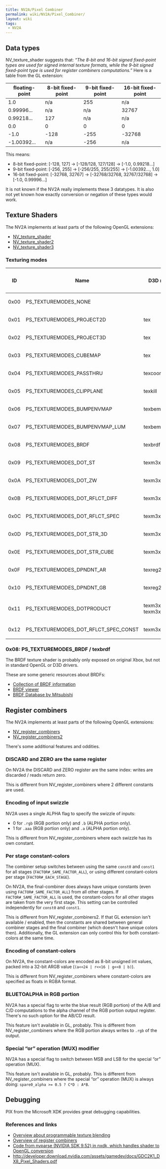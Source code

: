 ```yaml
---
title: NV2A/Pixel Combiner
permalink: wiki/NV2A/Pixel_Combiner/
layout: wiki
tags:
 - NV2A
---
```


Data types
----------

NV\_texture\_shader suggests that: *“The 8-bit and 16-bit signed
fixed-point types are used for signed internal texture formats, while
the 9-bit signed fixed-point type is used for register combiners
computations.”* Here is a table from the GL extension:

| floating-point | 8-bit fixed-point | 9-bit fixed-point | 16-bit fixed-point |
|----------------|-------------------|-------------------|--------------------|
| 1.0            | n/a               | 255               | n/a                |
| 0.99996...     | n/a               | n/a               | 32767              |
| 0.99218...     | 127               | n/a               | n/a                |
| 0.0            | 0                 | 0                 | 0                  |
| -1.0           | -128              | -255              | -32768             |
| -1.00392...    | n/a               | -256              | n/a                |

This means:

-   8-bit fixed-point: \[-128, 127\] → \[-128/128, 127/128\] → \[-1.0,
    0.99218...\]
-   9-bit fixed-point: \[-256, 255\] → \[-256/255, 255/255\] →
    \[-1.00392..., 1.0\]
-   16-bit fixed-point: \[-32768, 32767\] → \[-32768/32768,
    32767/32768\] → \[-1.0, 0.99996...\]

It is not known if the NV2A really implements these 3 datatypes. It is
also not yet known how exactly conversion or negation of these types
would work.

Texture Shaders
---------------

The NV2A implements at least parts of the following OpenGL extensions:

-   [NV\_texture\_shader](https://www.khronos.org/registry/OpenGL/extensions/NV/NV_texture_shader.txt)
-   [NV\_texture\_shader2](https://www.khronos.org/registry/OpenGL/extensions/NV/NV_texture_shader2.txt)
-   [NV\_texture\_shader3](https://www.khronos.org/registry/OpenGL/extensions/NV/NV_texture_shader3.txt)

### Texturing modes

<table>
<thead>
<tr class="header">
<th><p>ID</p></th>
<th><p>Name</p></th>
<th><p>D3D name</p></th>
<th><p>GL Name</p></th>
<th><p>Stage 1</p></th>
<th><p>Stage 2</p></th>
<th><p>Stage 3</p></th>
<th><p>Stage 4</p></th>
<th><p>Notes</p></th>
</tr>
</thead>
<tbody>
<tr class="odd">
<td><p>0x00</p></td>
<td><p>PS_TEXTUREMODES_NONE</p></td>
<td></td>
<td><p>NONE</p></td>
<td></td>
<td></td>
<td></td>
<td></td>
<td></td>
</tr>
<tr class="even">
<td><p>0x01</p></td>
<td><p>PS_TEXTUREMODES_PROJECT2D</p></td>
<td><p>tex</p></td>
<td><p>TEXTURE_2D</p></td>
<td></td>
<td></td>
<td></td>
<td></td>
<td></td>
</tr>
<tr class="odd">
<td><p>0x02</p></td>
<td><p>PS_TEXTUREMODES_PROJECT3D</p></td>
<td><p>tex</p></td>
<td><p>TEXTURE_3D</p></td>
<td></td>
<td></td>
<td></td>
<td></td>
<td></td>
</tr>
<tr class="even">
<td><p>0x03</p></td>
<td><p>PS_TEXTUREMODES_CUBEMAP</p></td>
<td><p>tex</p></td>
<td><p>TEXTURE_CUBE_MAP_ARB</p></td>
<td></td>
<td></td>
<td></td>
<td></td>
<td></td>
</tr>
<tr class="odd">
<td><p>0x04</p></td>
<td><p>PS_TEXTUREMODES_PASSTHRU</p></td>
<td><p>texcoord</p></td>
<td><p>PASS_THROUGH_NV</p></td>
<td></td>
<td></td>
<td></td>
<td></td>
<td></td>
</tr>
<tr class="even">
<td><p>0x05</p></td>
<td><p>PS_TEXTUREMODES_CLIPPLANE</p></td>
<td><p>texkill</p></td>
<td><p>CULL_FRAGMENT_NV</p></td>
<td></td>
<td></td>
<td></td>
<td></td>
<td></td>
</tr>
<tr class="odd">
<td><p>0x06</p></td>
<td><p>PS_TEXTUREMODES_BUMPENVMAP</p></td>
<td><p>texbem</p></td>
<td><p>OFFSET_TEXTURE_2D_NV</p></td>
<td></td>
<td></td>
<td></td>
<td></td>
<td></td>
</tr>
<tr class="even">
<td><p>0x07</p></td>
<td><p>PS_TEXTUREMODES_BUMPENVMAP_LUM</p></td>
<td><p>texbeml</p></td>
<td><p>OFFSET_TEXTURE_2D_SCALE_NV</p></td>
<td></td>
<td></td>
<td></td>
<td></td>
<td></td>
</tr>
<tr class="odd">
<td><p>0x08</p></td>
<td><p>PS_TEXTUREMODES_BRDF</p></td>
<td><p>texbrdf</p></td>
<td></td>
<td></td>
<td></td>
<td></td>
<td></td>
<td></td>
</tr>
<tr class="even">
<td><p>0x09</p></td>
<td><p>PS_TEXTUREMODES_DOT_ST</p></td>
<td><p>texm3x2tex</p></td>
<td><p>DOT_PRODUCT_TEXTURE_2D_NV</p></td>
<td></td>
<td></td>
<td></td>
<td></td>
<td></td>
</tr>
<tr class="odd">
<td><p>0x0A</p></td>
<td><p>PS_TEXTUREMODES_DOT_ZW</p></td>
<td><p>texm3x2depth</p></td>
<td><p>DOT_PRODUCT_DEPTH_REPLACE_NV</p></td>
<td></td>
<td></td>
<td></td>
<td></td>
<td></td>
</tr>
<tr class="even">
<td><p>0x0B</p></td>
<td><p>PS_TEXTUREMODES_DOT_RFLCT_DIFF</p></td>
<td><p>texm3x3diff</p></td>
<td><p>DOT_PRODUCT_DIFFUSE_CUBE_MAP_NV</p></td>
<td></td>
<td></td>
<td></td>
<td></td>
<td></td>
</tr>
<tr class="odd">
<td><p>0x0C</p></td>
<td><p>PS_TEXTUREMODES_DOT_RFLCT_SPEC</p></td>
<td><p>texm3x3vspec</p></td>
<td><p>DOT_PRODUCT_CONST_EYE_REFLECT_CUBE_MAP_NV</p></td>
<td></td>
<td></td>
<td></td>
<td></td>
<td></td>
</tr>
<tr class="even">
<td><p>0x0D</p></td>
<td><p>PS_TEXTUREMODES_DOT_STR_3D</p></td>
<td><p>texm3x3tex</p></td>
<td><p>DOT_PRODUCT_TEXTURE_3D_NV</p></td>
<td></td>
<td></td>
<td></td>
<td></td>
<td></td>
</tr>
<tr class="odd">
<td><p>0x0E</p></td>
<td><p>PS_TEXTUREMODES_DOT_STR_CUBE</p></td>
<td><p>texm3x3vspec</p></td>
<td><p>DOT_PRODUCT_REFLECT_CUBE_MAP_NV</p></td>
<td></td>
<td></td>
<td></td>
<td></td>
<td></td>
</tr>
<tr class="even">
<td><p>0x0F</p></td>
<td><p>PS_TEXTUREMODES_DPNDNT_AR</p></td>
<td><p>texreg2ar</p></td>
<td><p>DEPENDENT_AR_TEXTURE_2D_NV</p></td>
<td></td>
<td></td>
<td></td>
<td></td>
<td></td>
</tr>
<tr class="odd">
<td><p>0x10</p></td>
<td><p>PS_TEXTUREMODES_DPNDNT_GB</p></td>
<td><p>texreg2gb</p></td>
<td><p>DEPENDENT_GB_TEXTURE_2D_NV</p></td>
<td></td>
<td></td>
<td></td>
<td></td>
<td></td>
</tr>
<tr class="even">
<td><p>0x11</p></td>
<td><p>PS_TEXTUREMODES_DOTPRODUCT</p></td>
<td><p>texm3x3pad<br />
texm3x2pad</p></td>
<td><p>DOT_PRODUCT_NV</p></td>
<td></td>
<td></td>
<td></td>
<td></td>
<td></td>
</tr>
<tr class="odd">
<td><p>0x12</p></td>
<td><p>PS_TEXTUREMODES_DOT_RFLCT_SPEC_CONST</p></td>
<td><p>texm3x3spec</p></td>
<td><p>DOT_PRODUCT_CONST_EYE_REFLECT_CUBE_MAP_NV</p></td>
<td></td>
<td></td>
<td></td>
<td></td>
<td></td>
</tr>
</tbody>
</table>

### 0x08: PS\_TEXTUREMODES\_BRDF / texbrdf

The BRDF texture shader is probably only exposed on original Xbox, but
not in standard OpenGL or D3D drivers.

These are some generic resources about BRDFs:

-   [Collection of BRDF
    information](https://math.nist.gov/~FHunt/appearance/brdf.html)
-   [BRDF viewer](http://www-graphics.stanford.edu/~smr/brdf/bv/)
-   [BRDF Database by Mitsubishi](https://www.merl.com/brdf/)

Register combiners
------------------

The NV2A implements at least parts of the following OpenGL extensions:

-   [NV\_register\_combiners](https://www.opengl.org/registry/specs/NV/register_combiners.txt)
-   [NV\_register\_combiners2](https://www.opengl.org/registry/specs/NV/register_combiners2.txt)

There's some additional features and oddities.

### DISCARD and ZERO are the same register

On NV2A the DISCARD and ZERO register are the same index: writes are
discarded / reads return zero.

This is different from NV\_register\_combiners where 2 different
constants are used.

### Encoding of input swizzle

NV2A uses a single ALPHA flag to specify the swizzle of inputs:

-   0 for `.rgb` (RGB portion only) and `.b` (ALPHA portion only).
-   1 for `.aaa` (RGB portion only) and `.a` (ALPHA portion only).

This is different from NV\_register\_combiners where each swizzle has
its own constant.

### Per stage constant-colors

The combiner setup switches between using the same `const0` and `const1`
for all stages (`FACTOR#_SAME_FACTOR_ALL`), or using different
constant-colors per stage (`FACTOR#_EACH_STAGE`).

On NV2A, the final-combiner does always have unique constants (even
using `FACTOR#_SAME_FACTOR_ALL`) from all other stages. If
`FACTOR#_SAME_FACTOR_ALL` is used, the constant-colors for all other
stages are taken from the very first stage. This setting can be
controlled independently for `const0` and `const1`.

This is different from NV\_register\_combiners2. If that GL extension
isn't available / enabled, then the constants are shared between general
combiner stages and the final combiner (which doesn't have unique colors
then). Additionally, the GL extension can only control this for both
constant-colors at the same time.

### Encoding of constant-colors

On NV2A, the constant-colors are encoded as 8-bit unsigned int values,
packed into a 32-bit ARGB value (`(a<<24 | r<<16 | g<<8 | b)`).

This is different from NV\_register\_combiners where constant-colors are
specified as floats in RGBA format.

### BLUETOALPHA in RGB portion

NV2A has a special flag to write the blue result (RGB portion) of the
A/B and C/D computations to the alpha channel of the RGB portion output
register. There's no such option for the AB/CD result.

This feature isn't available in GL, probably. This is different from
NV\_register\_combiners where the RGB portion always writes to `.rgb` of
the output.

### Special “or” operation (MUX) modifier

NV2A has a special flag to switch between MSB and LSB for the special
“or” operation (MUX).

This feature isn't available in GL, probably. This is different from
NV\_register\_combiners where the special “or” operation (MUX) is always
doing: `spare0_alpha >= 0.5 ? C*D : A*B`.

Debugging
---------

PIX from the Microsoft XDK provides great debugging capabilities.

### References and links

-   [Overview about programmable texture
    blending](http://developer.download.nvidia.com/assets/gamedev/docs/ProgrammableTextureBlending.pdf)
-   [Overview of register
    combiners](http://developer.download.nvidia.com/assets/gamedev/docs/combiners.pdf)
-   [Code from nvparse (NVIDIA SDK 9.52) in nxdk, which handles shader
    to OpenGL
    conversion](https://github.com/XboxDev/nxdk/blob/77b5de45f0c64e70f2ff68248873448d5edccc71/tools/fp20compiler/ps1.0_program.cpp#L227)
-   <http://developer.download.nvidia.com/assets/gamedev/docs/GDC2K1_DX8_Pixel_Shaders.pdf>

